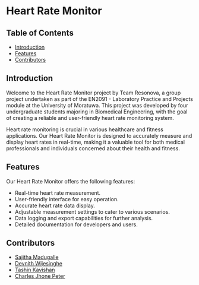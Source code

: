 # Heart Rate Monitor

## Table of Contents
- [Introduction](#introduction)
- [Features](#features)
- [Contributors](#contributors)

## Introduction
Welcome to the Heart Rate Monitor project by Team Resonova, a group project undertaken as part of the EN2091 - Laboratory Practice and Projects module at the University of Moratuwa. This project was developed by four undergraduate students majoring in Biomedical Engineering, with the goal of creating a reliable and user-friendly heart rate monitoring system.

Heart rate monitoring is crucial in various healthcare and fitness applications. Our Heart Rate Monitor is designed to accurately measure and display heart rates in real-time, making it a valuable tool for both medical professionals and individuals concerned about their health and fitness.

## Features
Our Heart Rate Monitor offers the following features:
- Real-time heart rate measurement.
- User-friendly interface for easy operation.
- Accurate heart rate data display.
- Adjustable measurement settings to cater to various scenarios.
- Data logging and export capabilities for further analysis.
- Detailed documentation for developers and users.

## Contributors
- [Sajitha Madugalle](https://github.com/Sajitha-Madugalle)
- [Devnith Wijesinghe](https://github.com/devnithw)
- [Tashin Kavishan](https://github.com/kavishanGT)
- [Charles Jhone Peter](https://github.com/Charlie174)
